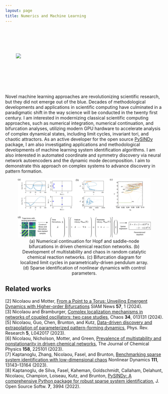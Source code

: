 ```yaml
---
layout: page
title: Numerics and Machine Learning
---
```

<pre>
<div class="container-fluid">
  <div class="row">
  <div class="col"></div>
    <img src="/assets/gallery/unpublished/solitons.gif" height="200"  />
    <div class="col"></div>

  </div>
</div>
</pre>

Novel machine learning approaches are revolutionizing scientific research, but they did not emerge out of the blue. Decades of methodological developments and applications in scientific computing have culminated in a paradigmatic shift in the way science will be conducted in the twenty first century. I am interested in modernizing classical scientific computing approaches, such as numerical integration, numerical continuation, and bifurcation analyses, utilizing modern GPU hardware to accelerate analysis of complex dynamical states, including limit cycles, invariant tori, and chaotic attractors. As an active developer for the open source [PySINDy](https://github.com/dynamicslab/pysindy) package, I am also investigating applications and methodological developments of machine learning system identification algorithms. I am also interested in automated coordinate and symmetry discovery via neural network autoencoders and the dynamic mode decomposition. I aim to demonstrate this approach on complex systems to advance discovery in pattern formation.
<figure>
<img src="/assets/img/numerics.jpg" width=1024 />
<figcaption align="center">(a) Numerical continuation for Hopf and saddle-node bifurcations in driven chemical reaction networks. (b) Development of multistability and chaos in random catalytic chemical reaction networks. (c) Bifurcation diagram for localized limit cycles in parametrically-driven pendulum array. (d) Sparse identification of nonlinear dynamics with control parameters.
</figcaption>
</figure>

## Related works
[2] Nicolaou and Motter, [From a Point to a Torus: Unveiling Emergent Dynamics with Higher-order Bifurcations](https://siam.org/publications/siam-news/articles/from-a-point-to-a-torus-unveiling-emergent-dynamics-with-higher-order-bifurcations/) SIAM News **57**, 1 (2024).  
[3] Nicolaou and Bramburger, [Complex localization mechanisms in networks of coupled oscillators: two case studies](https://pubs.aip.org/aip/cha/article/34/1/013131/3061429), Chaos **34**, 013131 (2024).  
[5] Nicolaou, Guo, Chen, Brunton, and Kutz, [Data-driven discovery and extrapolation of parameterized pattern-forming dynamics](https://doi.org/10.1103/PhysRevResearch.5.L042017), Phys. Rev. Research **5**, L042017 (2023).  
[6] Nicolaou, Nicholson, Motter, and Green, [Prevalence of multistability and nonstationarity in driven chemical networks](https://doi.org/10.1063/5.0142589), The Journal of Chemical Physics **158**, 225101 (2023).  
[7] Kaptanoglu, Zhang, Nicolaou, Fasel, and Brunton, [Benchmarking sparse system identification with low-dimensional chaos](https://doi.org/10.1007/s11071-023-08525-4) Nonlinear Dynamics **111**, 13143–13164  (2023).  
[8] Kaptanoglu, de Silva,  Fasel,  Kaheman, Goldschmidt,  Callaham, Delahunt, Nicolaou,  Champion, Loiseau,  Kutz, and Brunton, 	[PySINDy: A comprehensive Python package for robust sparse system identification](https://doi.org/10.21105/joss.03994), J. Open Source Softw. **7**, 3994 (2022).  
